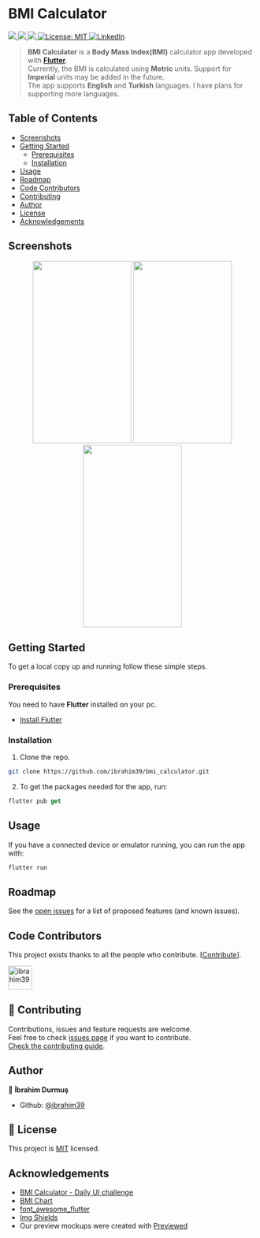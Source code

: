 # BMI Calculator
<p>
  <a href="https://cirrus-ci.com/ibrahim39/bmi_calculator">
    <img src="https://api.cirrus-ci.com/github/ibrahim39/bmi_calculator.svg?branch=master" />
  </a>
  <a href="https://github.com/ibrahim39/bmi_calculator/graphs/contributors">
    <img src="https://img.shields.io/github/contributors/ibrahim39/bmi_calculator.svg" />
  </a>
  <a href="https://github.com/ibrahim39/bmi_calculator/issues">
    <img src="https://img.shields.io/github/issues/ibrahim39/bmi_calculator.svg" />
  </a>
  <a href="https://github.com/ibrahim39/bmi_calculator/blob/master/LICENSE">
    <img alt="License: MIT" src="https://img.shields.io/badge/License-MIT-blue.svg" />
  </a>
  <a href="https://linkedin.com/in/ibrahim39">
    <img alt="LinkedIn" src="https://img.shields.io/badge/-LinkedIn-black.svg?logo=linkedin&colorB=555" />
  </a> 
</p>

> **BMI Calculator** is a **Body Mass Index(BMI)** calculator app developed with **<a href="https://github.com/flutter/flutter" target="_blank">Flutter</a>**.<br />
Currently, the BMI is calculated using **Metric** units. Support for **Imperial** units may be added in the future.<br />
The app supports **English** and **Turkish** languages. I have plans for supporting more languages.

## Table of Contents

* [Screenshots](#screenshots)
* [Getting Started](#getting-started)
  * [Prerequisites](#prerequisites)
  * [Installation](#installation)
* [Usage](#usage)
* [Roadmap](#roadmap)
* [Code Contributors](#code-contributors)
* [Contributing](#-contributing)
* [Author](#author)
* [License](#-license)
* [Acknowledgements](#acknowledgements)

## Screenshots

<p align="center">
  <img width="200" height="370" src="https://github.com/ibrahim39/bmi_calculator/raw/master/screenshots/home.png">
  <img width="200" height="370" src="https://github.com/ibrahim39/bmi_calculator/raw/master/screenshots/result.png">
  <img width="200" height="370" src="https://github.com/ibrahim39/bmi_calculator/raw/master/screenshots/chart.png">
</p>

## Getting Started

To get a local copy up and running follow these simple steps.

### Prerequisites

You need to have **Flutter** installed on your pc.
* [Install Flutter](https://flutter.dev/docs/get-started/install)

### Installation

1. Clone the repo.
```sh
git clone https://github.com/ibrahim39/bmi_calculator.git
```
2. To get the packages needed for the app, run:
```Dart
flutter pub get
```

## Usage

If you have a connected device or emulator running, you can run the app with:
```Dart
flutter run
```

## Roadmap

See the [open issues](https://github.com/ibrahim39/bmi_calculator/issues) for a list of proposed features (and known issues).

## Code Contributors

This project exists thanks to all the people who contribute. [[Contribute](CONTRIBUTING.md)].


<a href="https://github.com/ibrahim39/bmi_calculator/graphs/contributors">
  <img class="avatar" alt="ibrahim39" src="https://github.com/ibrahim39.png?v=4&s=96" width="48" height="48" />
</a>

## 🤝 Contributing

Contributions, issues and feature requests are welcome.<br />
Feel free to check [issues page](https://github.com/ibrahim39/bmi_calculator/issues) if you want to contribute.<br />
[Check the contributing guide](./CONTRIBUTING.md).<br />

## Author

👤 **İbrahim Durmuş**

- Github: [@ibrahim39](https://github.com/ibrahim39)

## 📝 License

This project is [MIT](https://github.com/ibrahim39/bmi_calculator/blob/master/LICENSE) licensed.

## Acknowledgements
* [BMI Calculator - Daily UI challenge](https://dribbble.com/shots/2999904-BMI-Calculator-Daily-UI-challenge)
* [BMI Chart](https://www.wcrf-uk.org/uk/here-help/health-tools/bmi-calculator)
* [font_awesome_flutter](https://pub.dev/packages/font_awesome_flutter)
* [Img Shields](https://shields.io) 
* Our preview mockups were created with <a href="https://previewed.app/">Previewed</a>
